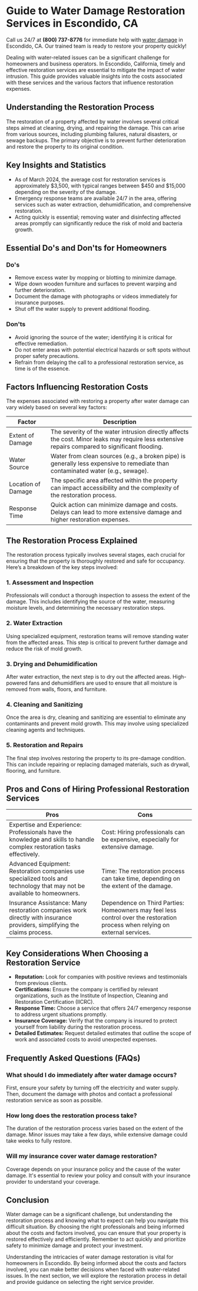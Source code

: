 # Guide to Water Damage Restoration Services in Escondido, CA

Call us 24/7 at **(800) 737-8776** for immediate help with [water damage](https://waterdamagerestoration.pages.dev/) in Escondido, CA. Our trained team is ready to restore your property quickly!

Dealing with water-related issues can be a significant challenge for homeowners and business operators. In Escondido, California, timely and effective restoration services are essential to mitigate the impact of water intrusion. This guide provides valuable insights into the costs associated with these services and the various factors that influence restoration expenses.

## Understanding the Restoration Process

The restoration of a property affected by water involves several critical steps aimed at cleaning, drying, and repairing the damage. This can arise from various sources, including plumbing failures, natural disasters, or sewage backups. The primary objective is to prevent further deterioration and restore the property to its original condition.

## Key Insights and Statistics

- As of March 2024, the average cost for restoration services is approximately $3,500, with typical ranges between $450 and $15,000 depending on the severity of the damage.
- Emergency response teams are available 24/7 in the area, offering services such as water extraction, dehumidification, and comprehensive restoration.
- Acting quickly is essential; removing water and disinfecting affected areas promptly can significantly reduce the risk of mold and bacteria growth.

## Essential Do's and Don'ts for Homeowners

### Do's

- Remove excess water by mopping or blotting to minimize damage.
- Wipe down wooden furniture and surfaces to prevent warping and further deterioration.
- Document the damage with photographs or videos immediately for insurance purposes.
- Shut off the water supply to prevent additional flooding.

### Don'ts

- Avoid ignoring the source of the water; identifying it is critical for effective remediation.
- Do not enter areas with potential electrical hazards or soft spots without proper safety precautions.
- Refrain from delaying the call to a professional restoration service, as time is of the essence.

## Factors Influencing Restoration Costs

The expenses associated with restoring a property after water damage can vary widely based on several key factors:

| Factor                   | Description                                                                 |
|--------------------------|-----------------------------------------------------------------------------|
| Extent of Damage         | The severity of the water intrusion directly affects the cost. Minor leaks may require less extensive repairs compared to significant flooding. |
| Water Source             | Water from clean sources (e.g., a broken pipe) is generally less expensive to remediate than contaminated water (e.g., sewage). |
| Location of Damage       | The specific area affected within the property can impact accessibility and the complexity of the restoration process. |
| Response Time            | Quick action can minimize damage and costs. Delays can lead to more extensive damage and higher restoration expenses. |

## The Restoration Process Explained

The restoration process typically involves several stages, each crucial for ensuring that the property is thoroughly restored and safe for occupancy. Here’s a breakdown of the key steps involved:

### 1. Assessment and Inspection

Professionals will conduct a thorough inspection to assess the extent of the damage. This includes identifying the source of the water, measuring moisture levels, and determining the necessary restoration steps.

### 2. Water Extraction

Using specialized equipment, restoration teams will remove standing water from the affected areas. This step is critical to prevent further damage and reduce the risk of mold growth.

### 3. Drying and Dehumidification

After water extraction, the next step is to dry out the affected areas. High-powered fans and dehumidifiers are used to ensure that all moisture is removed from walls, floors, and furniture.

### 4. Cleaning and Sanitizing

Once the area is dry, cleaning and sanitizing are essential to eliminate any contaminants and prevent mold growth. This may involve using specialized cleaning agents and techniques.

### 5. Restoration and Repairs

The final step involves restoring the property to its pre-damage condition. This can include repairing or replacing damaged materials, such as drywall, flooring, and furniture.

## Pros and Cons of Hiring Professional Restoration Services

| Pros                                             | Cons                                             |
|--------------------------------------------------|-------------------------------------------------|
| Expertise and Experience: Professionals have the knowledge and skills to handle complex restoration tasks effectively. | Cost: Hiring professionals can be expensive, especially for extensive damage. |
| Advanced Equipment: Restoration companies use specialized tools and technology that may not be available to homeowners. | Time: The restoration process can take time, depending on the extent of the damage. |
| Insurance Assistance: Many restoration companies work directly with insurance providers, simplifying the claims process. | Dependence on Third Parties: Homeowners may feel less control over the restoration process when relying on external services. |

## Key Considerations When Choosing a Restoration Service

- **Reputation:** Look for companies with positive reviews and testimonials from previous clients.
- **Certifications:** Ensure the company is certified by relevant organizations, such as the Institute of Inspection, Cleaning and Restoration Certification (IICRC).
- **Response Time:** Choose a service that offers 24/7 emergency response to address urgent situations promptly.
- **Insurance Coverage:** Verify that the company is insured to protect yourself from liability during the restoration process.
- **Detailed Estimates:** Request detailed estimates that outline the scope of work and associated costs to avoid unexpected expenses.

## Frequently Asked Questions (FAQs)

### What should I do immediately after water damage occurs?

First, ensure your safety by turning off the electricity and water supply. Then, document the damage with photos and contact a professional restoration service as soon as possible.

### How long does the restoration process take?

The duration of the restoration process varies based on the extent of the damage. Minor issues may take a few days, while extensive damage could take weeks to fully restore.

### Will my insurance cover water damage restoration?

Coverage depends on your insurance policy and the cause of the water damage. It's essential to review your policy and consult with your insurance provider to understand your coverage.

## Conclusion

Water damage can be a significant challenge, but understanding the restoration process and knowing what to expect can help you navigate this difficult situation. By choosing the right professionals and being informed about the costs and factors involved, you can ensure that your property is restored effectively and efficiently. Remember to act quickly and prioritize safety to minimize damage and protect your investment.

Understanding the intricacies of water damage restoration is vital for homeowners in Escondido. By being informed about the costs and factors involved, you can make better decisions when faced with water-related issues. In the next section, we will explore the restoration process in detail and provide guidance on selecting the right service provider.
